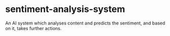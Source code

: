 # sentiment-analysis-system
An AI system which analyses content and predicts the sentiment, and based on it, takes further actions. 
